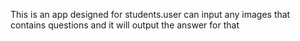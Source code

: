 This is an app designed for students.user can input any images that contains questions and it will output the answer for that
